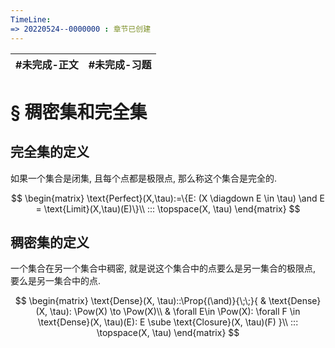```yaml
---
TimeLine: 
=> 20220524--0000000 : 章节已创建
---
```

| #未完成-正文 | #未完成-习题 |
| ------------ | ------------ |


# § 稠密集和完全集

## 完全集的定义

如果一个集合是闭集, 且每个点都是极限点, 那么称这个集合是完全的. 

$$
\begin{matrix}
\text{Perfect}(X,\tau):=\{E: (X \diagdown E \in \tau) \and E = \text{Limit}(X,\tau)(E)\}\\
::: \topspace(X, \tau)
\end{matrix}
$$

## 稠密集的定义

一个集合在另一个集合中稠密, 就是说这个集合中的点要么是另一集合的极限点, 要么是另一集合中的点. 

$$
\begin{matrix}
\text{Dense}(X, \tau)::\Prop{(\and)}{\;\;}{
    & \text{Dense}(X, \tau): \Pow(X) \to \Pow(X)\\
    & \forall E\in \Pow(X):
        \forall F \in \text{Dense}(X, \tau)(E):
            E \sube \text{Closure}(X, \tau)(F)
}\\
::: \topspace(X, \tau)
\end{matrix}
$$
